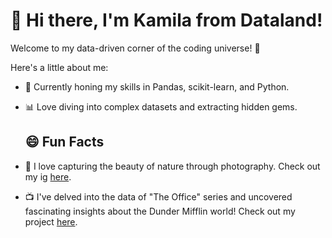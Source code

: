 # 👋 Hi there, I'm Kamila from Dataland!

Welcome to my data-driven corner of the coding universe! 🚀 

Here's a little about me:
- 🌱 Currently honing my skills in Pandas, scikit-learn, and Python.
- 📊 Love diving into complex datasets and extracting hidden gems.

  ## 😄 Fun Facts

- 🎨 I love capturing the beauty of nature through photography. Check out my ig [here](https://www.instagram.com/kark_raw/).
- 📺 I've delved into the data of "The Office" series and uncovered fascinating insights about the Dunder Mifflin world! Check out my project [here](https://github.com/kamila-in-dataland/The-Office-Project).

<!---
kamila-in-dataland/kamila-in-dataland is a ✨ special ✨ repository because its `README.md` (this file) appears on your GitHub profile.
You can click the Preview link to take a look at your changes.
--->
